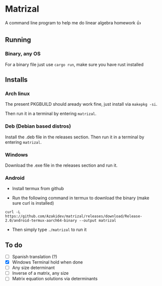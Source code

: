 # Matrizal
A command line program to help me do linear algebra homework 👍

## Running

### Binary, any OS

For a binary file just use `cargo run`, make sure you have rust installed

## Installs

### Arch linux

The present PKGBUILD should aready work fine, just install via `makepkg -si`.

Then run it in a terminal by entering `matrizal`.

### Deb (Debian based distros)

Install the .deb file in the releases section.
Then run it in a terminal by entering `matrizal`.

### Windows

Download the .exe file in the releases section and run it.

### Android

- Install termux from github

- Run the following command in termux to download the binary (make sure curl is installed)

```curl -L https://github.com/Azakidev/matrizal/releases/download/Release-2.0/android-termux-aarch64-binary --output matrizal```

- Then simply type `./matrizal` to run it

## To do

- [ ] Spanish translation (?)
- [x] Windows Terminal hold when done
- [ ] Any size determinant
- [ ] Inverse of a matrix, any size
- [ ] Matrix equation solutions via determinants